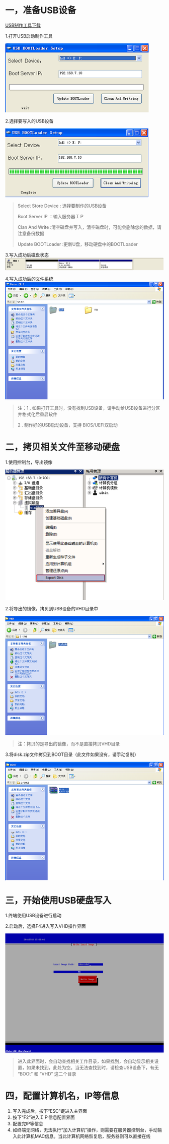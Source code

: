 # 一，准备USB设备

[USB制作工具下载](http://vpn.os-v.com:82/%E5%B7%A5%E5%85%B7/U%E7%9B%98%E5%90%AF%E5%8A%A8%E5%88%B6%E4%BD%9C%E5%B7%A5%E5%85%B7.zip)

1.打开USB启动制作工具



![](/assets/usb1.png)



2.选择要写入的USB设备

![](/assets/usb2.png)

> Select Store Device : 选择要制作的USB设备
>
> Boot Server IP ：输入服务器ＩＰ
>
> Clan And Write :清空磁盘并写入，清空磁盘时，可能会删除您的数据，请注意备份数据
>
> Update BOOTLoader :更新U盘，移动硬盘中的BOOTLoader


3.写入成功后磁盘状态
![](/assets/usb3.png)


4.写入成功后的文件系统
![](/assets/usb4.png)


> 注：1 . 如果打开工具时，没有找到USB设备，请手动给USB设备进行分区并格式化后重启软件
>
>2 . 制作好的USB启动设备，支持 BIOS/UEFI双启动



# 二，拷贝相关文件至移动硬盘

1.使用控制台，导出镜像

![](/assets/27-1.png)

2.将导出的镜像，拷贝到USB设备的VHD目录中

![](/assets/27-2.png)

> 注：拷贝的是导出的镜像，而不是直接拷贝VHD目录

3.将disk.zip文件拷贝到BOOT目录（此文件如果没有，请手动复制）

![](/assets/27-3.png)

# 三，开始使用USB硬盘写入

1.终端使用USB设备进行启动

2.启动后，选择F4进入写入VHD操作界面

![](/assets/27-4.png)

> 进入此界面时，会自动查找相关工作目录，如果找到，会自动显示相关设置，如果未找到，此处为空。当无法查找到时，请检查USB设备下，有无 “BOOt” 和 “VHD” 这二个目录

# 四，配置计算机名，IP等信息

1. 写入完成后，按下“ESC”键进入主界面
2. 按下“F2”进入ＩＰ信息配置界面
3. 配置完IP等信息
4. 如终端无网络，无法执行“加入计算机”操作，则需要在服务器控制台，手动输入此计算机MAC信息。当此计算机网络恢复后，服务器则可以直接在线

